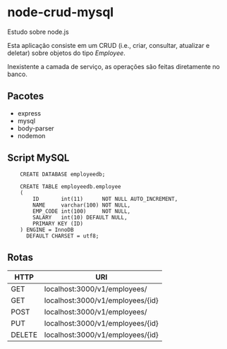 # node-crud-mysql
Estudo sobre node.js

Esta aplicação consiste em um CRUD (i.e., criar, consultar, atualizar e deletar) sobre objetos do tipo _Employee_.

Inexistente a camada de serviço, as operações são feitas diretamente no banco.

## Pacotes

* express
* mysql
* body-parser
* nodemon

## Script MySQL

		CREATE DATABASE employeedb;

		CREATE TABLE employeedb.employee
		(
		    ID       int(11)      NOT NULL AUTO_INCREMENT,
		    NAME     varchar(100) NOT NULL,
		    EMP_CODE int(100)     NOT NULL,
		    SALARY   int(10) DEFAULT NULL,
		    PRIMARY KEY (ID)
		) ENGINE = InnoDB
		  DEFAULT CHARSET = utf8;

## Rotas

| HTTP  |  URI | 
| ------------- | ------------- | 
| GET  | localhost:3000/v1/employees/  |
| GET  | localhost:3000/v1/employees/{id}  |
| POST | localhost:3000/v1/employees/  | 
| PUT  | localhost:3000/v1/employees/{id}  | 
| DELETE  | localhost:3000/v1/employees/{id}  | 
